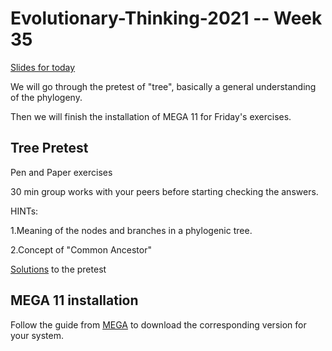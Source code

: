# Evolutionary-Thinking-2021 -- Week 35

[Slides for today](https://github.com/Jilong-Jerome/Evolutionary_Thinking_2022/blob/main/week35/Wednesday/Week_1.pdf)


We will go through the pretest of "tree", basically a general understanding of the phylogeny.

Then we will finish the installation of MEGA 11 for Friday's exercises.

## Tree Pretest

Pen and Paper exercises

30 min group works with your peers before starting checking the answers.

HINTs:

1.Meaning of the nodes and branches in a phylogenic tree.

2.Concept of "Common Ancestor"

[Solutions](https://docs.google.com/document/d/1gca29t0lDALeHBa5VoLKm_OJs6BO720adv7xBndXyA4/edit?usp=sharing) to the pretest

## MEGA 11 installation
Follow the guide from [MEGA](https://www.megasoftware.net) to download the corresponding version for your system.


